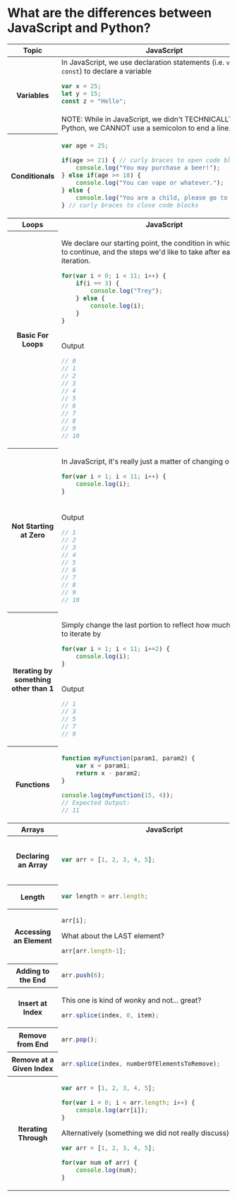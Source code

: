 # What are the differences between JavaScript and Python?

<table>    
<thead>
<tr>
<th>
Topic
</th>
<th>JavaScript</th>
<th>Python</th>
</tr>
</thead>
<tbody>
<tr>
<th rowspan="2">
Variables
</th>
<td>
In JavaScript, we use declaration statements (i.e. <code>var</code>, <code>let</code>, <code>const</code>) to declare a variable

```js
var x = 25;
let y = 15;
const z = "Hello";
```
</td>
<td>
But in Python, we don't! We simply choose a variable name and give it a value

```py
x = 25
y = 15
z = "Hello"
```
</td>
</tr>
<tr>
<td colspan="2">
NOTE: While in JavaScript, we didn't TECHNICALLY need to use a semicolon to denote the end of a line, we could use it. In Python, we CANNOT use a semicolon to end a line.
</td>
</tr>
<tr>
<th>
Conditionals
</th>
<td>

```js
var age = 25;

if(age >= 21) { // curly braces to open code blocks
    console.log("You may purchase a beer!");
} else if(age >= 18) {
    console.log("You can vape or whatever.");
} else {
    console.log("You are a child, please go to school.");
} // curly braces to close code blocks
```

</td>
<td>

```py
age = 25

if age >= 25: # colon AND indentation to open code blocks
    print("You may purchase a beer!")
elif age >= 18: # no more else if, it's now elif
    print("You can vape or whatever.")
else:
    print("You are a child, please go to school.")
# Notice there's no "end" to the code block.
```

</td>
</tr>
<tr>
<th>
Loops
</th>
<th>
JavaScript
</th>
<th>
Python
</th>
</tr>
<tr>
<th rowspan="2">
Basic For Loops
</th>

<td>

We declare our starting point, the condition in which we want to continue, and the steps we'd like to take after each iteration.
```js
for(var i = 0; i < 11; i++) {
    if(i == 3) {
        console.log("Trey");
    } else {
        console.log(i);
    }
}
```

</td>
<td>

Python for loops LOOK different, but we can easily do the same thing.
```py
for i in range(11): # wait wat
    print(i)
```

That `11` is what we call an `Exclusive Stop`. Functionally, this is just `i < 11`.


</td>
</tr>
<tr>
<td>

Output
```js
// 0
// 1
// 2
// 3
// 4
// 5
// 6
// 7
// 8
// 9
// 10
```

</td>
<td>

Output
```py
# 0
# 1
# 2
# 3
# 4
# 5
# 6
# 7
# 8
# 9
# 10
```

</td>
</tr>
<tr>
<th rowspan="2">
Not Starting at Zero
</th>
<td>

In JavaScript, it's really just a matter of changing our starting i
```js
for(var i = 1; i < 11; i++) {
    console.log(i);
}
```

</td>
<td>

`range()` can accept multiple parameters. 1 is our inclusive start, 11 is our exclusive stop
```py
for i in range(1, 11): 
    print(i)

``` 

</td>
</tr>
<tr>
<td>

Output
```js
// 1
// 2
// 3
// 4
// 5
// 6
// 7
// 8
// 9
// 10
```

</td>
<td>

Output
```py
# 1
# 2
# 3
# 4
# 5
# 6
# 7
# 8
# 9
# 10
```

</td>
</tr>
<tr>
<th rowspan="2">
Iterating by something other than 1
</th>
<td>

Simply change the last portion to reflect how much you want to iterate by
```js
for(var i = 1; i < 11; i+=2) {
    console.log(i);
}
```

</td>
<td>

`range()` can accept up to 3 parameters. First parameter is our start, second is our stop, third is our step. 
```py
for i in range(1, 11, 2): 
    print(i)
```

</td>
</tr>
<tr>
<td>

Output
```js
// 1
// 3
// 5
// 7
// 9
```

</td>
<td>

Output
```py
# 1
# 3
# 5
# 7
# 9
```

</td>
</tr>
<tr>
<th>
Functions
</th>
<td>

```js
function myFunction(param1, param2) {
    var x = param1;
    return x - param2;
}

console.log(myFunction(15, 4));
// Expected Output:
// 11
```

</td>
<td>

```py
def my_function(param_1, param_2):
    x = param_1
    return x - param_2

print(my_function(15, 4))
# Expected Output:
# 11
```

</td>
</tr>
<tr>
<th>
Arrays
</th>
<th>
JavaScript
</th>
<th>
Python
</th>
</tr>
<tr>
<th>
Declaring an Array
</th>
<td>

```js
var arr = [1, 2, 3, 4, 5];
```

</td>
<td>

No such thing, technically. It's called a `List`, but functionally, it does the same thing as an array in JavaScript.

```py
arr = [1, 2, 3, 4, 5]
```

</td>
</tr>
<tr>
<th>
Length
</th>
<td>

```js
var length = arr.length;
```

</td>
<td>

```py
length = len(arr)
```

</td>
</tr>
<tr>
<th>
Accessing an Element
</th>
<td>

```js
arr[i];
```

What about the LAST element?

```js
arr[arr.length-1];
```

</td>
<td>

```py
arr[i]
```

What about the LAST element?

```py
arr[-1]
```

</td>
</tr>
<tr>
<th>
Adding to the End
</th>
<td>

```js
arr.push(6);
```

</td>
<td>

```py
arr.append(6)
```

</td>
</tr>
<tr>
<th>
Insert at Index
</th>
<td>

This one is kind of wonky and not... great?
```js
arr.splice(index, 0, item);
```

</td>
<td>

Way easier
```py
arr.insert(index, item)
```

</td>
</tr>
<tr>
<th>
Remove from End
</th>
<td>

```js
arr.pop();
```

</td>
<td>

```py
arr.pop()
```

</td>
</tr>
<tr>
<th>
Remove at a Given Index
</th>
<td>

```js
arr.splice(index, numberOfElementsToRemove);
```

</td>
<td>

```py
arr.pop(index)
```

</td>
</tr>
<tr>
<th>
Iterating Through
</th>
<td>

```js
var arr = [1, 2, 3, 4, 5];

for(var i = 0; i < arr.length; i++) {
    console.log(arr[i]);
}
```

Alternatively (something we did not really discuss)

```js
var arr = [1, 2, 3, 4, 5];

for(var num of arr) {
    console.log(num);
}
```

</td>
<td>

```py
arr = [1, 2, 3, 4, 5]

for num in arr:
    print(num)
```

If you really want to use the index like a regular js for loop:
```py
arr = [1, 2, 3, 4, 5]

for i in range(len(arr)):
    print(arr[i])
```

</td>
</tr>
</tbody>
</table>
